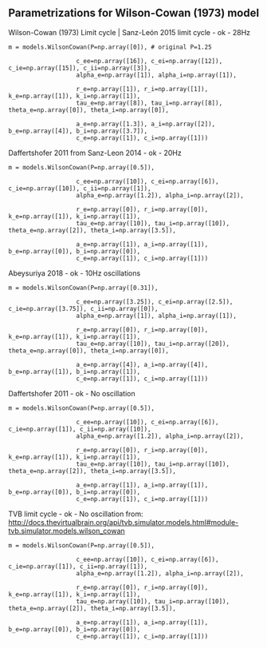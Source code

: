 Parametrizations for Wilson-Cowan (1973) model
---

Wilson-Cowan (1973) Limit cycle | Sanz-León 2015 limit cycle - ok - 28Hz

    m = models.WilsonCowan(P=np.array([0]), # original P=1.25

                       c_ee=np.array([16]), c_ei=np.array([12]), c_ie=np.array([15]), c_ii=np.array([3]),
                       alpha_e=np.array([1]), alpha_i=np.array([1]),

                       r_e=np.array([1]), r_i=np.array([1]), k_e=np.array([1]), k_i=np.array([1]),
                       tau_e=np.array([8]), tau_i=np.array([8]), theta_e=np.array([0]), theta_i=np.array([0]),

                       a_e=np.array([1.3]), a_i=np.array([2]), b_e=np.array([4]), b_i=np.array([3.7]),
                       c_e=np.array([1]), c_i=np.array([1]))


Daffertshofer 2011 from Sanz-Leon 2014 - ok - 20Hz

    m = models.WilsonCowan(P=np.array([0.5]),

                       c_ee=np.array([10]), c_ei=np.array([6]), c_ie=np.array([10]), c_ii=np.array([1]),
                       alpha_e=np.array([1.2]), alpha_i=np.array([2]),

                       r_e=np.array([0]), r_i=np.array([0]), k_e=np.array([1]), k_i=np.array([1]),
                       tau_e=np.array([10]), tau_i=np.array([10]), theta_e=np.array([2]), theta_i=np.array([3.5]),

                       a_e=np.array([1]), a_i=np.array([1]), b_e=np.array([0]), b_i=np.array([0]),
                       c_e=np.array([1]), c_i=np.array([1]))


Abeysuriya 2018 - ok - 10Hz oscillations

    m = models.WilsonCowan(P=np.array([0.31]), 

                       c_ee=np.array([3.25]), c_ei=np.array([2.5]), c_ie=np.array([3.75]), c_ii=np.array([0]),
                       alpha_e=np.array([1]), alpha_i=np.array([1]),

                       r_e=np.array([0]), r_i=np.array([0]), k_e=np.array([1]), k_i=np.array([1]),
                       tau_e=np.array([10]), tau_i=np.array([20]), theta_e=np.array([0]), theta_i=np.array([0]),

                       a_e=np.array([4]), a_i=np.array([4]), b_e=np.array([1]), b_i=np.array([1]),
                       c_e=np.array([1]), c_i=np.array([1]))


Daffertshofer 2011 - ok - No oscillation

    m = models.WilsonCowan(P=np.array([0.5]),

                       c_ee=np.array([10]), c_ei=np.array([6]), c_ie=np.array([1]), c_ii=np.array([10]),
                       alpha_e=np.array([1.2]), alpha_i=np.array([2]),

                       r_e=np.array([0]), r_i=np.array([0]), k_e=np.array([1]), k_i=np.array([1]),
                       tau_e=np.array([10]), tau_i=np.array([10]), theta_e=np.array([2]), theta_i=np.array([3.5]),

                       a_e=np.array([1]), a_i=np.array([1]), b_e=np.array([0]), b_i=np.array([0]),
                       c_e=np.array([1]), c_i=np.array([1]))

TVB limit cycle - ok - No oscillation
from: http://docs.thevirtualbrain.org/api/tvb.simulator.models.html#module-tvb.simulator.models.wilson_cowan

    m = models.WilsonCowan(P=np.array([0.5]),

                       c_ee=np.array([10]), c_ei=np.array([6]), c_ie=np.array([1]), c_ii=np.array([1]),
                       alpha_e=np.array([1.2]), alpha_i=np.array([2]),

                       r_e=np.array([0]), r_i=np.array([0]), k_e=np.array([1]), k_i=np.array([1]),
                       tau_e=np.array([10]), tau_i=np.array([10]), theta_e=np.array([2]), theta_i=np.array([3.5]),

                       a_e=np.array([1]), a_i=np.array([1]), b_e=np.array([0]), b_i=np.array([0]),
                       c_e=np.array([1]), c_i=np.array([1]))